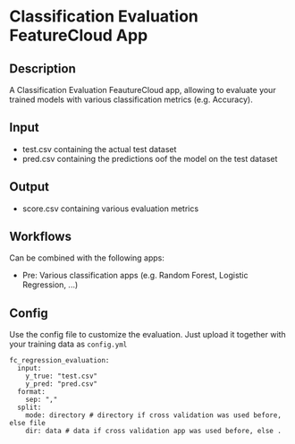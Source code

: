 # Classification Evaluation FeatureCloud App

## Description
A Classification Evaluation FeautureCloud app, allowing to evaluate your trained models with various classification metrics (e.g. Accuracy).

## Input
- test.csv containing the actual test dataset
- pred.csv containing the predictions oof the model on the test dataset

## Output
- score.csv containing various evaluation metrics

## Workflows
Can be combined with the following apps:
- Pre: Various classification apps (e.g. Random Forest, Logistic Regression, ...)

## Config
Use the config file to customize the evaluation. Just upload it together with your training data as `config.yml`
```
fc_regression_evaluation:
  input:
    y_true: "test.csv"
    y_pred: "pred.csv"
  format:
    sep: ","
  split:
    mode: directory # directory if cross validation was used before, else file
    dir: data # data if cross validation app was used before, else .
```

